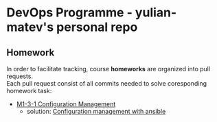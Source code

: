 # DevOps Programme - yulian-matev's personal repo

## Homework
In order to facilitate tracking, course __homeworks__ are organized into pull requests.  
Each pull request consist of all commits needed to solve coresponding homework task:

* [M1-3-1 Configuration Management](https://github.com/vutoff/devops-programme/blob/main/ansible/README.md)
  * solution:  [Configuration management with ansible](https://github.com/yulian-matev/devops-programme/pull/1)
  


